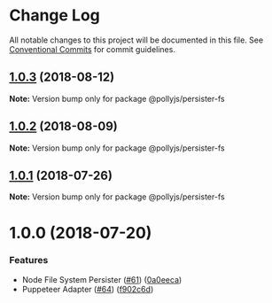 # Change Log

All notable changes to this project will be documented in this file.
See [Conventional Commits](https://conventionalcommits.org) for commit guidelines.

<a name="1.0.3"></a>
## [1.0.3](https://github.com/netflix/pollyjs/tree/master/packages/@pollyjs/persister-fs/compare/@pollyjs/persister-fs@1.0.2...@pollyjs/persister-fs@1.0.3) (2018-08-12)




**Note:** Version bump only for package @pollyjs/persister-fs

<a name="1.0.2"></a>
## [1.0.2](https://github.com/netflix/pollyjs/tree/master/packages/@pollyjs/persister-fs/compare/@pollyjs/persister-fs@1.0.1...@pollyjs/persister-fs@1.0.2) (2018-08-09)




**Note:** Version bump only for package @pollyjs/persister-fs

<a name="1.0.1"></a>
## [1.0.1](https://github.com/netflix/pollyjs/tree/master/packages/@pollyjs/persister-fs/compare/@pollyjs/persister-fs@1.0.0...@pollyjs/persister-fs@1.0.1) (2018-07-26)




**Note:** Version bump only for package @pollyjs/persister-fs

<a name="1.0.0"></a>
# 1.0.0 (2018-07-20)


### Features

* Node File System Persister ([#61](https://github.com/netflix/pollyjs/tree/master/packages/[@pollyjs](https://github.com/pollyjs)/persister-fs/issues/61)) ([0a0eeca](https://github.com/netflix/pollyjs/tree/master/packages/@pollyjs/persister-fs/commit/0a0eeca))
* Puppeteer Adapter ([#64](https://github.com/netflix/pollyjs/tree/master/packages/[@pollyjs](https://github.com/pollyjs)/persister-fs/issues/64)) ([f902c6d](https://github.com/netflix/pollyjs/tree/master/packages/@pollyjs/persister-fs/commit/f902c6d))
